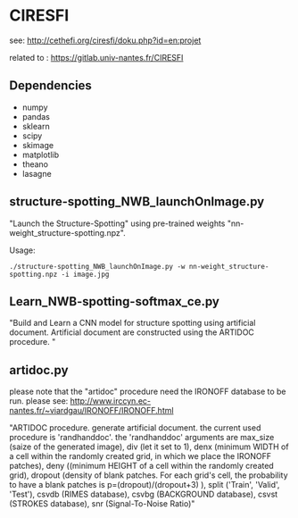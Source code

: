 # CIRESFI
see: http://cethefi.org/ciresfi/doku.php?id=en:projet

related to : https://gitlab.univ-nantes.fr/CIRESFI

## Dependencies
- numpy
- pandas
- sklearn
- scipy
- skimage
- matplotlib
- theano
- lasagne


## structure-spotting_NWB_launchOnImage.py
"Launch the Structure-Spotting" using pre-trained weights "nn-weight_structure-spotting.npz". 

Usage:
```
./structure-spotting_NWB_launchOnImage.py -w nn-weight_structure-spotting.npz -i image.jpg
```

## Learn_NWB-spotting-softmax_ce.py
"Build and Learn a CNN model for structure spotting using artificial document. Artificial document are constructed using the ARTIDOC procedure. "


## artidoc.py

please note that the "artidoc" procedure need the IRONOFF database to be run. please see: http://www.irccyn.ec-nantes.fr/~viardgau/IRONOFF/IRONOFF.html


"ARTIDOC procedure. generate artificial document. the current used procedure is 'randhanddoc'. the 'randhanddoc' arguments are max_size (saize of the generated image), div (let it set to 1), denx (minimum WIDTH of a cell within the randomly created grid, in which we place the IRONOFF patches), deny ((minimum HEIGHT of a cell within the randomly created grid), dropout (density of blank patches. For each grid's cell, the probability to have a blank patches is p=(dropout)/(dropout+3) ), split ('Train', 'Valid', 'Test'), csvdb (RIMES database), csvbg (BACKGROUND database), csvst (STROKES database), snr (Signal-To-Noise Ratio)"





